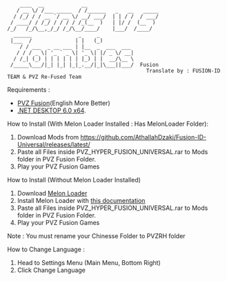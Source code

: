 ```
    ____  __            __                       
   / __ \/ /___ _____  / /______   _   __   _____
  / /_/ / / __ `/ __ \/ __/ ___/  | | / /  / ___/
 / ____/ / /_/ / / / / /_(__  )   | |/ /  (__  ) 
/_/   /_/\__,_/_/ /_/\__/____/    |___/  /____/                                                   
  ______               _     _           
 |___  /              | |   (_)          
    / / ___  _ __ ___ | |__  _  ___  ___ 
   / / / _ \| '_ ` _ \| '_ \| |/ _ \/ __|
  / /_| (_) | | | | | | |_) | |  __/\__ \
 /_____\___/|_| |_| |_|_.__/|_|\___||___/  Fusion
                                             Translate by : FUSION-ID TEAM & PVZ Re-Fused Team
 ```

Requirements : 
- [PVZ Fusion](https://rentry.co/playfusion)(English More Better)
- [.NET DESKTOP 6.0 x64](https://dotnet.microsoft.com/id-id/download/dotnet/6.0).

How to Install (With Melon Loader Installed : Has MelonLoader Folder):
1. Download Mods from https://github.com/AthallahDzaki/Fusion-ID-Universal/releases/latest/
2. Paste all Files inside PVZ_HYPER_FUSION_UNIVERSAL.rar to Mods folder in PVZ Fusion Folder.<br>
3. Play your PVZ Fusion Games

How to Install (Without Melon Loader Installed)
1. Download [Melon Loader](https://github.com/LavaGang/MelonLoader/releases/latest)
2. Install Melon Loader with [this documentation](https://github.com/LavaGang/MelonLoader?tab=readme-ov-file#install)
3. Paste all Files inside PVZ_HYPER_FUSION_UNIVERSAL.rar to Mods folder in PVZ Fusion Folder.<br>
4. Play your PVZ Fusion Games

Note : You must rename your Chinesse Folder to PVZRH folder

How to Change Language :
1. Head to Settings Menu (Main Menu, Bottom Right)
2. Click Change Language
